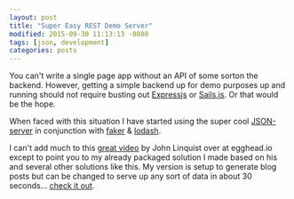 ```yaml
---
layout: post
title: "Super Easy REST Demo Server"
modified: 2015-09-30 11:13:13 -0800
tags: [json, development]
categories: posts
---
```

You can't write a single page app without an API of some sorton the backend. However, getting a simple backend up for demo purposes up and running should not require busting out [Expressjs](http://expressjs.com/) or [Sails.js](http://sailsjs.org/). Or that would be the hope.

When faced with this situation I have started using the super cool [JSON-server](https://github.com/typicode/json-server) in conjunction with [faker](https://github.com/marak/Faker.js/)
 &amp; [lodash](https://lodash.com/).

 I can't add much to this [great video](https://egghead.io/lessons/nodejs-creating-demo-apis-with-json-server) by John Linquist over at egghead.io except to point you to my already packaged solution I made based on his and several other solutions like this. My version is setup to generate blog posts but can be changed to serve up any sort of data in about 30 seconds... [check it out](https://github.com/ricmclaughlin/demo-rest-server).